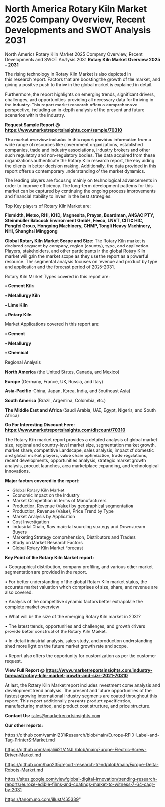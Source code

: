 # North America Rotary Kiln Market 2025 Company Overview, Recent Developments and SWOT Analysis 2031
North America Rotary Kiln Market 2025 Company Overview, Recent Developments and SWOT Analysis 2031
<Strong> Rotary Kiln Market Overview 2025 - 2031</strong>

The rising technology in Rotary Kiln Market is also depicted in this research report. Factors that are boosting the growth of the market, and giving a positive push to thrive in the global market is explained in detail.

Furthermore, the report highlights on emerging trends, significant drivers, challenges, and opportunities, providing all necessary data for thriving in the industry. This report market research offers a comprehensive perspective, including an in-depth analysis of the present and future scenarios within the industry.

<strong>Request Sample Report @ <a href=https://www.marketreportsinsights.com/sample/70310>https://www.marketreportsinsights.com/sample/70310</a></strong>

The market overview included in this report provides information from a wide range of resources like government organizations, established companies, trade and industry associations, industry brokers and other such regulatory and non-regulatory bodies. The data acquired from these organizations authenticate the Rotary Kiln research report, thereby aiding the clients in better decision making. Additionally, the data provided in this report offers a contemporary understanding of the market dynamics.

The leading players are focusing mainly on technological advancements in order to improve efficiency. The long-term development patterns for this market can be captured by continuing the ongoing process improvements and financial stability to invest in the best strategies.

Top Key players of Rotary Kiln Market are:

<strong>Flsmidth, Metso, RHI, KHD, Magnesita, Prayon, Boardman, ANSAC PTY, Steinmüller Babcock Environment GmbH, Feeco, LNVT, CITIC HIC, Pengfei Group, Hongxing Machinery, CHMP, Tongli Heavy Machinery, NHI, Shanghai Minggong</strong>

<strong><b>Global Rotary Kiln Market Scope and Size:</b></strong>
The Rotary Kiln market is declared segment by company, region (country), type, and application. Players, stakeholders, and other participants in the global Rotary Kiln market will gain the market scope as they use the report as a powerful resource. The segmental analysis focuses on revenue and product by type and application and the forecast period of 2025-2031.

Rotary Kiln Market Types covered in this report are:

<strong>• Cement Kiln

• Metallurgy Kiln

• Lime Kiln

• Rotary Kiln</strong>

Market Applications covered in this report are:

<strong>• Cement

• Metallurgy

• Chemical</strong> 

Regional Analysis

<strong>North America</strong> (the United States, Canada, and Mexico)

<strong>Europe</strong> (Germany, France, UK, Russia, and Italy)

<strong>Asia-Pacific</strong> (China, Japan, Korea, India, and Southeast Asia)

<strong>South America</strong> (Brazil, Argentina, Colombia, etc.)

<strong>The Middle East and Africa</strong> (Saudi Arabia, UAE, Egypt, Nigeria, and South Africa)

<strong>Go For Interesting Discount Here: <a href=https://www.marketreportsinsights.com/discount/70310>https://www.marketreportsinsights.com/discount/70310</a></strong>

The Rotary Kiln market report provides a detailed analysis of global market size, regional and country-level market size, segmentation market growth, market share, competitive Landscape, sales analysis, impact of domestic and global market players, value chain optimization, trade regulations, recent developments, opportunities analysis, strategic market growth analysis, product launches, area marketplace expanding, and technological innovations.

<strong><b>Major factors covered in the report:</b></strong>
<ul>
  <li>Global Rotary Kiln Market </li>
  <li>Economic Impact on the Industry</li>
  <li>Market Competition in terms of Manufacturers</li>
  <li>Production, Revenue (Value) by geographical segmentation</li>
  <li>Production, Revenue (Value), Price Trend by Type</li>
  <li>Market Analysis by Application</li>
  <li>Cost Investigation</li>
  <li>Industrial Chain, Raw material sourcing strategy and Downstream Buyers</li>
  <li>Marketing Strategy comprehension, Distributors and Traders</li>
  <li>Study on Market Research Factors</li>
  <li>Global Rotary Kiln Market Forecast</li>
</ul>

<strong><b>Key Point of the Rotary Kiln Market report:</b></strong>

• Geographical distribution, company profiling, and various other market segmentation are provided in the report.

• For better understanding of the global Rotary Kiln market status, the accurate market valuation which comprises of size, share, and revenue are also covered.

• Analysis of the competitive dynamic factors better extrapolate the complete market overview

• What will be the size of the emerging Rotary Kiln market in 2031?

• The latest trends, opportunities and challenges, and growth drivers provide better construal of the Rotary Kiln Market.

• In-detail industrial analysis, sales study, and production understanding shed more light on the future market growth rate and scope.

• Report also offers the opportunity for customization as per the customer request.

<strong><b>View Full Report @ <a href=https://www.marketreportsinsights.com/industry-forecast/rotary-kiln-market-growth-and-size-2021-70310>https://www.marketreportsinsights.com/industry-forecast/rotary-kiln-market-growth-and-size-2021-70310</a></b></strong>


At last, the Rotary Kiln Market report includes investment come analysis and development trend analysis. The present and future opportunities of the fastest growing international industry segments are coated throughout this report. This report additionally presents product specification, manufacturing method, and product cost structure, and price structure.

<strong>Contact Us:</strong>
sales@marketreportsinsights.com

<strong>Our other reports:</strong>

<a href=https://github.com/yamini231/Research/blob/main/Europe-RFID-Label-and-Tag-PrinterS-Market.md>https://github.com/yamini231/Research/blob/main/Europe-RFID-Label-and-Tag-PrinterS-Market.md</a>

<a href=https://github.com/anjaliiii21/ANJL/blob/main/Europe-Electric-Screw-Driver-Market.md>https://github.com/anjaliiii21/ANJL/blob/main/Europe-Electric-Screw-Driver-Market.md</a>

<a href=https://github.com/haq235/report-research-trend/blob/main/Europe-Delta-Robots-Market.md>https://github.com/haq235/report-research-trend/blob/main/Europe-Delta-Robots-Market.md</a>

<a href=https://sites.google.com/view/global-digital-innovation/trending-research-reports/europe-edible-films-and-coatings-market-to-witness-7-64-cagr-by-2031>https://sites.google.com/view/global-digital-innovation/trending-research-reports/europe-edible-films-and-coatings-market-to-witness-7-64-cagr-by-2031</a>

<a href=https://tanomuno.com/illust/465339>https://tanomuno.com/illust/465339</a>"
